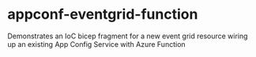 # appconf-eventgrid-function
Demonstrates an IoC bicep fragment for a new event grid resource wiring up an existing App Config Service with Azure Function
